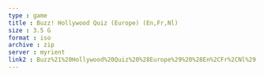 ```yaml
---
type : game
title : Buzz! Hollywood Quiz (Europe) (En,Fr,Nl)
size : 3.5 G
format : iso
archive : zip
server : myrient
link2 : Buzz%21%20Hollywood%20Quiz%20%28Europe%29%20%28En%2CFr%2CNl%29
---
```

